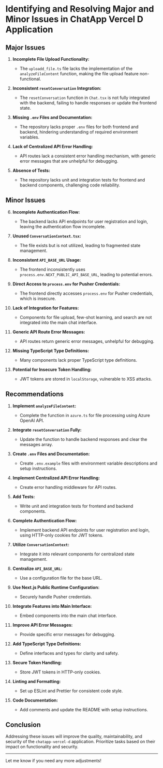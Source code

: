 # Identifying and Resolving Major and Minor Issues in ChatApp Vercel D Application

## Major Issues

1. **Incomplete File Upload Functionality:**
   - The `uploadd_file.ts` file lacks the implementation of the `analyzeFileContent` function, making the file upload feature non-functional.

2. **Inconsistent `resetConversation` Integration:**
   - The `resetConversation` function in `Chat.tsx` is not fully integrated with the backend, failing to handle responses or update the frontend state.

3. **Missing `.env` Files and Documentation:**
   - The repository lacks proper `.env` files for both frontend and backend, hindering understanding of required environment variables.

4. **Lack of Centralized API Error Handling:**
   - API routes lack a consistent error handling mechanism, with generic error messages that are unhelpful for debugging.

5. **Absence of Tests:**
   - The repository lacks unit and integration tests for frontend and backend components, challenging code reliability.

## Minor Issues

6. **Incomplete Authentication Flow:**
   - The backend lacks API endpoints for user registration and login, leaving the authentication flow incomplete.

7. **Unused `ConversationContext.tsx`:**
   - The file exists but is not utilized, leading to fragmented state management.

8. **Inconsistent `API_BASE_URL` Usage:**
   - The frontend inconsistently uses `process.env.NEXT_PUBLIC_API_BASE_URL`, leading to potential errors.

9. **Direct Access to `process.env` for Pusher Credentials:**
   - The frontend directly accesses `process.env` for Pusher credentials, which is insecure.

10. **Lack of Integration for Features:**
    - Components for file upload, few-shot learning, and search are not integrated into the main chat interface.

11. **Generic API Route Error Messages:**
    - API routes return generic error messages, unhelpful for debugging.

12. **Missing TypeScript Type Definitions:**
    - Many components lack proper TypeScript type definitions.

13. **Potential for Insecure Token Handling:**
    - JWT tokens are stored in `localStorage`, vulnerable to XSS attacks.

## Recommendations

1. **Implement `analyzeFileContent`:**
   - Complete the function in `azure.ts` for file processing using Azure OpenAI API.

2. **Integrate `resetConversation` Fully:**
   - Update the function to handle backend responses and clear the messages array.

3. **Create `.env` Files and Documentation:**
   - Create `.env.example` files with environment variable descriptions and setup instructions.

4. **Implement Centralized API Error Handling:**
   - Create error handling middleware for API routes.

5. **Add Tests:**
   - Write unit and integration tests for frontend and backend components.

6. **Complete Authentication Flow:**
   - Implement backend API endpoints for user registration and login, using HTTP-only cookies for JWT tokens.

7. **Utilize `ConversationContext`:**
   - Integrate it into relevant components for centralized state management.

8. **Centralize `API_BASE_URL`:**
   - Use a configuration file for the base URL.

9. **Use Next.js Public Runtime Configuration:**
   - Securely handle Pusher credentials.

10. **Integrate Features into Main Interface:**
    - Embed components into the main chat interface.

11. **Improve API Error Messages:**
    - Provide specific error messages for debugging.

12. **Add TypeScript Type Definitions:**
    - Define interfaces and types for clarity and safety.

13. **Secure Token Handling:**
    - Store JWT tokens in HTTP-only cookies.

14. **Linting and Formatting:**
    - Set up ESLint and Prettier for consistent code style.

15. **Code Documentation:**
    - Add comments and update the README with setup instructions.

## Conclusion

Addressing these issues will improve the quality, maintainability, and security of the `chatapp-vercel-d` application. Prioritize tasks based on their impact on functionality and security.

---

Let me know if you need any more adjustments!
